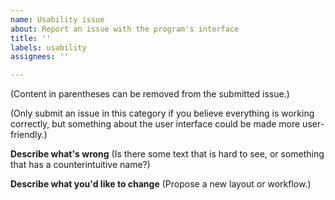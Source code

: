 ```yaml
---
name: Usability issue
about: Report an issue with the program's interface
title: ''
labels: usability
assignees: ''

---
```


(Content in parentheses can be removed from the submitted issue.)

(Only submit an issue in this category if you believe everything is working correctly, but something about the user interface could be made more user-friendly.)

**Describe what's wrong**
(Is there some text that is hard to see, or something that has a counterintuitive name?)

**Describe what you'd like to change**
(Propose a new layout or workflow.)